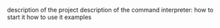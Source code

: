 description of the project
description of the command interpreter:
how to start it
how to use it
examples

